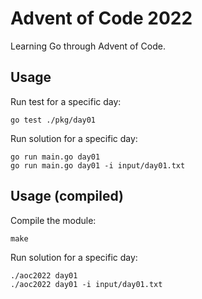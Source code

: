 # Advent of Code 2022
Learning Go through Advent of Code.

## Usage
Run test for a specific day:
```
go test ./pkg/day01
```

Run solution for a specific day:
```
go run main.go day01
go run main.go day01 -i input/day01.txt
```

## Usage (compiled)
Compile the module:
```
make
```

Run solution for a specific day:
```
./aoc2022 day01
./aoc2022 day01 -i input/day01.txt
```
